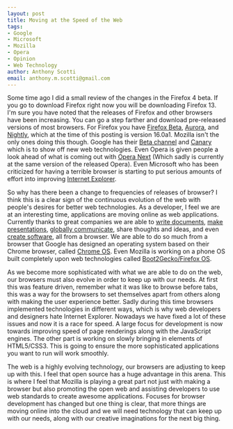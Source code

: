 ```yaml
--- 
layout: post
title: Moving at the Speed of the Web
tags: 
- Google
- Microsoft
- Mozilla
- Opera
- Opinion
- Web Technology
author: Anthony Scotti
email: anthony.m.scotti@gmail.com
---
```


Some time ago I did a small review of the changes in the Firefox 4 beta. If you go to download Firefox right now you will be downloading Firefox 13. I'm sure you have noted that the releases of Firefox and other browsers have been increasing. You can go a step farther and download pre-released versions of most browsers. For Firefox you have [Firefox Beta](http://www.mozilla.org/en-US/firefox/beta/), [Aurora](http://www.mozilla.org/en-US/firefox/aurora/), and [Nightly](http://nightly.mozilla.org/), which at the time of this posting is version 16.0a1. Mozilla isn't the only ones doing this though. Google has their <a href="https://www.google.com/landing/chrome/beta/">Beta channel</a> and <a href="https://tools.google.com/dlpage/chromesxs/">Canary</a> which is to show off new web technologies. Even Opera is given people a look ahead of what is coming out with <a href="http://www.opera.com/browser/next/">Opera Next</a> (Which sadly is currently at the same version of the released Opera). Even Microsoft who has been criticized for having a terrible browser is starting to put serious amounts of effort into improving <a href="http://ie.microsoft.com/testDrive/">Internet Explorer</a>.

So why has there been a change to frequencies of releases of browser? I think this is a clear sign of the continuous evolution of the web with people's desires for better web technologies. As a developer, I feel we are at an interesting time, applications are moving online as web applications. Currently thanks to great companies we are able to <a href="http://www.google.com/google-d-s/documents/index.html">write documents</a>, <a href="http://www.google.com/google-d-s/documents/index.html">make presentations</a>, <a href="http://www.google.com/+/learnmore/hangouts/">globally communicate</a>, share thoughts and ideas, and even <a href="http://c9.io/">create software</a>, all from a browser. We are able to do so much from a browser that Google has designed an operating system based on their Chrome browser, called <a href="http://www.chromium.org/chromium-os/">Chrome OS</a>. Even Mozilla is working on a phone OS built completely upon web technologies called <a href="http://www.mozilla.org/en-US/b2g/">Boot2Gecko/Firefox OS</a>.

As we become more sophisticated with what we are able to do on the web, our browsers must also evolve in order to keep up with our needs. At first this was feature driven, remember what it was like to browse before tabs, this was a way for the browsers to set themselves apart from others along with making the user experience better. Sadly during this time browsers implemented technologies in different ways, which is why web developers and designers hate Internet Explorer. Nowadays we have fixed a lot of these issues and now it is a race for speed. A large focus for development is now towards improving speed of page renderings along with the JavaScript engines. The other part is working on slowly bringing in elements of HTML5/CSS3. This is going to ensure the more sophisticated applications you want to run will work smoothly.

The web is a highly evolving technology, our browsers are adjusting to keep up with this. I feel that open source has a huge advantage in this arena. This is where I feel that Mozilla is playing a great part not just with making a browser but also promoting the open web and assisting developers to use web standards to create awesome applications. Focuses for browser development has changed but one thing is clear, that more things are moving online into the cloud and we will need technology that can keep up with our needs, along with our creative imaginations for the next big thing.
